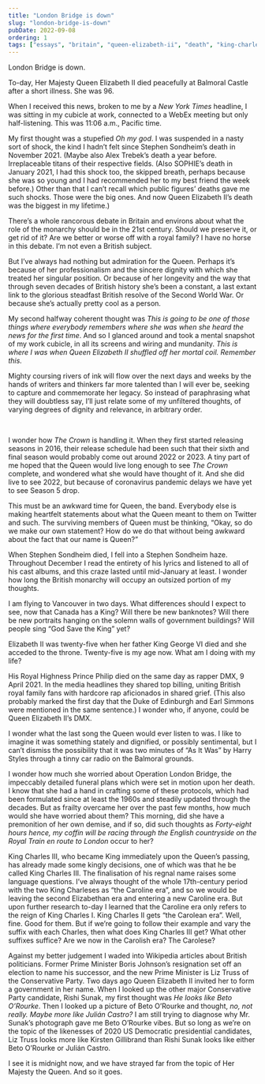 ```yaml
---
title: "London Bridge is down"
slug: "london-bridge-is-down"
pubDate: 2022-09-08
ordering: 1
tags: ["essays", "britain", "queen-elizabeth-ii", "death", "king-charles-iii", "the-crown", "sondheim", "harry-styles", "alex-trebek"]
---
```



<span class="small-caps">London Bridge is down.</span>

To-day, Her Majesty Queen Elizabeth II died peacefully at Balmoral Castle after a short illness. She was 96.

When I received this news, broken to me by a _New York Times_ headline, I was sitting in my cubicle at work, connected to a WebEx meeting but only half-listening. This was 11:06 a.m., Pacific time.

My first thought was a stupefied _Oh my god_. I was suspended in a nasty sort of shock, the kind I hadn’t felt since Stephen Sondheim’s death in November 2021. (Maybe also Alex Trebek’s death a year before. Irreplaceable titans of their respective fields. (Also SOPHIE’s death in January 2021, I had this shock too, the skipped breath, perhaps because she was so young and I had recommended her to my best friend the week before.) Other than that I can’t recall which public figures’ deaths gave me such shocks. Those were the big ones. And now Queen Elizabeth II’s death was the biggest in my lifetime.)

There’s a whole rancorous debate in Britain and environs about what the role of the monarchy should be in the 21st century. Should we preserve it, or get rid of it? Are we better or worse off with a royal family? I have no horse in this debate. I’m not even a British subject.

But I’ve always had nothing but admiration for the Queen. Perhaps it’s because of her professionalism and the sincere dignity with which she treated her singular position. Or because of her longevity and the way that through seven decades of British history she’s been a constant, a last extant link to the glorious steadfast British resolve of the Second World War. Or because she’s actually pretty cool as a person.

My second halfway coherent thought was _This is going to be one of those things where everybody remembers where she was when she heard the news for the first time_. And so I glanced around and took a mental snapshot of my work cubicle, in all its screens and wiring and mundanity. _This is where I was when Queen Elizabeth II shuffled off her mortal coil. Remember this._

Mighty coursing rivers of ink will flow over the next days and weeks by the hands of writers and thinkers far more talented than I will ever be, seeking to capture and commemorate her legacy. So instead of paraphrasing what they will doubtless say, I’ll just relate some of my unfiltered thoughts, of varying degrees of dignity and relevance, in arbitrary order.

<br />

I wonder how _The Crown_ is handling it. When they first started releasing seasons in 2016, their release schedule had been such that their sixth and final season would probably come out around 2022 or 2023. A tiny part of me hoped that the Queen would live long enough to see _The Crown_ complete, and wondered what she would have thought of it. And she did live to see 2022, but because of coronavirus pandemic delays we have yet to see Season 5 drop.

This must be an awkward time for Queen, the band. Everybody else is making heartfelt statements about what the Queen meant to them on Twitter and such. The surviving members of Queen must be thinking, “Okay, so do we make our own statement? How do we do that without being awkward about the fact that our name is Queen?”

When Stephen Sondheim died, I fell into a Stephen Sondheim haze. Throughout December I read the entirety of his lyrics and listened to all of his cast albums, and this craze lasted until mid-January at least. I wonder how long the British monarchy will occupy an outsized portion of my thoughts.

I am flying to Vancouver in two days. What differences should I expect to see, now that Canada has a King? Will there be new banknotes? Will there be new portraits hanging on the solemn walls of government buildings? Will people sing “God Save the King” yet?

Elizabeth II was twenty-five when her father King George VI died and she acceded to the throne. Twenty-five is my age now. What am I doing with my life?

His Royal Highness Prince Philip died on the same day as rapper DMX, 9 April 2021. In the media headlines they shared top billing, uniting British royal family fans with hardcore rap aficionados in shared grief. (This also probably marked the first day that the Duke of Edinburgh and Earl Simmons were mentioned in the same sentence.) I wonder who, if anyone, could be Queen Elizabeth II’s DMX.

I wonder what the last song the Queen would ever listen to was. I like to imagine it was something stately and dignified, or possibly sentimental, but I can’t dismiss the possibility that it was two minutes of “As It Was” by Harry Styles through a tinny car radio on the Balmoral grounds.

I wonder how much she worried about Operation London Bridge, the impeccably detailed funeral plans which were set in motion upon her death. I know that she had a hand in crafting some of these protocols, which had been formulated since at least the 1960s and steadily updated through the decades. But as frailty overcame her over the past few months, how much would she have worried about them? This morning, did she have a premonition of her own demise, and if so, did such thoughts as _Forty-eight hours hence, my coffin will be racing through the English countryside on the Royal Train en route to London_ occur to her?

King Charles III, who became King immediately upon the Queen’s passing, has already made some kingly decisions, one of which was that he be called King Charles III. The finalisation of his regnal name raises some language questions. I’ve always thought of the whole 17th-century period with the two King Charleses as “the Caroline era”, and so we would be leaving the second Elizabethan era and entering a new Caroline era. But upon further research to-day I learned that the Caroline era only refers to the reign of King Charles I. King Charles II gets “the Carolean era”. Well, fine. Good for them. But if we’re going to follow their example and vary the suffix with each Charles, then what does King Charles III get? What other suffixes suffice? Are we now in the Carolish era? The Carolese?

Against my better judgement I waded into Wikipedia articles about British politicians. Former Prime Minister Boris Johnson’s resignation set off an election to name his successor, and the new Prime Minister is Liz Truss of the Conservative Party. Two days ago Queen Elizabeth II invited her to form a government in her name. When I looked up the other major Conservative Party candidate, Rishi Sunak, my first thought was _He looks like Beto O’Rourke_. Then I looked up a picture of Beto O’Rourke and thought, _no, not really. Maybe more like Julián Castro?_ I am still trying to diagnose why Mr. Sunak’s photograph gave me Beto O’Rourke vibes. But so long as we’re on the topic of the likenesses of 2020 US Democratic presidential candidates, Liz Truss looks more like Kirsten Gillibrand than Rishi Sunak looks like either Beto O’Rourke or Julián Castro.

I see it is midnight now, and we have strayed far from the topic of Her Majesty the Queen. And so it goes.